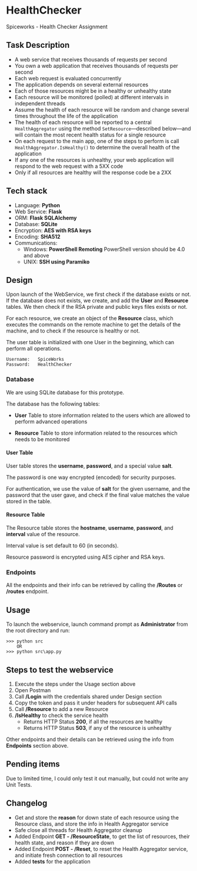 # HealthChecker
Spiceworks - Health Checker Assignment


## Task Description
- A web service that receives thousands of requests per second
- You own a web application that receives thousands of requests per second
- Each web request is evaluated concurrently
- The application depends on several external resources
- Each of those resources might be in a healthy or unhealthy state
- Each resource will be monitored (polled) at different intervals in independent threads
- Assume the health of each resource will be random and change several times throughout the life of the application
- The health of each resource will be reported to a central `HealthAggregator` using the method `SetResource`—described below—and will contain the most recent health status for a single resource
- On each request to the main app, one of the steps to perform is call `HealthAggregator.IsHealthy()` to determine the overall health of the application
- If any one of the resources is unhealthy, your web application will respond to the web request with a 5XX code
- Only if all resources are healthy will the response code be a 2XX


## Tech stack
- Language:     **Python**
- Web Service:  **Flask**
- ORM:          **Flask SQLAlchemy**
- Database:     **SQLite**
- Encryption:   **AES with RSA keys**
- Encoding:     **SHA512**
- Communications:
    - Windows:     **PowerShell Remoting**
        PowerShell version should be 4.0 and above
    - UNIX:        **SSH using Paramiko**


## Design
Upon launch of the WebService, we first check if the database exists or not.
If the database does not exists, we create, and add the **User** and **Resource** tables.
We then check if the RSA private and public keys files exists or not.

For each resource, we create an object of the **Resource** class, which executes the commands on the remote machine to get the details of the machine, and to check if the resource is healthy or not.

The user table is initialized with one User in the beginning, which can perform all operations.

    Username:   SpiceWorks
    Password:   HealthChecker


### Database
We are using SQLite database for this prototype.

The database has the following tables:

- **User**
    Table to store information related to the users which are allowed to perform advanced operations

- **Resource**
    Table to store information related to the resources which needs to be monitored


#### User Table
User table stores the **username**, **password**, and a special value **salt**.

The password is one way encrypted (encoded) for security purposes.

For authentication, we use the value of **salt** for the given username, and the password that the user gave, and check if the final value matches the value stored in the table.


#### Resource Table
The Resource table stores the **hostname**, **username**, **password**, and **interval** value of the resource.

Interval value is set default to 60 (in seconds).

Resource password is encrypted using AES cipher and RSA keys.


### Endpoints
All the endpoints and their info can be retrieved by calling the **/Routes** or **/routes** endpoint.


## Usage

To launch the webservice, launch command prompt as **Administrator** from the root directory and run:

    >>> python src
        OR
    >>> python src\app.py


## Steps to test the webservice

1. Execute the steps under the Usage section above
1. Open Postman
1. Call **/Login** with the credentials shared under Design section
1. Copy the token and pass it under headers for subsequent API calls
1. Call **/Resource** to add a new Resource
1. **/IsHealthy** to check the service health
    -   Returns HTTP Status **200**, if all the resources are healthy
    -   Returns HTTP Status **503**, if any of the resource is unhealthy

Other endpoints and their details can be retrieved using the info from **Endpoints** section above.

## Pending items

Due to limited time, I could only test it out manually, but could not write any Unit Tests.


## Changelog
- Get and store the **reason** for down state of each resource using the Resource class, and store the info in Health Aggregator service
- Safe close all threads for Health Aggregator cleanup
- Added Endpoint **GET    -   /ResourceState**, to get the list of resources, their health state, and reason if they are down
- Added Endpoint **POST   -   /Reset**, to reset the Health Aggregator service, and initiate fresh connection to all resources
- Added **tests** for the application
